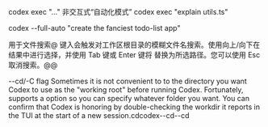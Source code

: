 codex exec "..."	非交互式“自动化模式”	codex exec "explain utils.ts"

codex --full-auto "create the fanciest todo-list app"

用于文件搜索@
键入会触发对工作区根目录的模糊文件名搜索。使用向上/向下在结果中进行选择，并使用 Tab 键或 Enter 键将 替换为所选路径。您可以使用 Esc 取消搜索。@@

--cd/-C flag
Sometimes it is not convenient to to the directory you want Codex to use as the "working root" before running Codex. Fortunately, supports a option so you can specify whatever folder you want. You can confirm that Codex is honoring by double-checking the workdir it reports in the TUI at the start of a new session.cdcodex--cd--cd